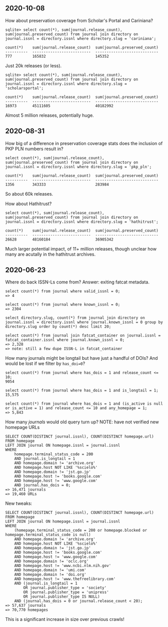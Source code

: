 
## 2020-10-08

How about preservation coverage from Scholar's Portal and Cariniana?


    sqlite> select count(*), sum(journal.release_count), sum(journal.preserved_count) from journal join directory on journal.issnl = directory.issnl where directory.slug = 'cariniana';

    count(*)    sum(journal.release_count)  sum(journal.preserved_count)
    ----------  --------------------------  ----------------------------
    777         165832                      145352                      

Just 20k releases (or less).


    sqlite> select count(*), sum(journal.release_count), sum(journal.preserved_count) from journal join directory on journal.issnl = directory.issnl where directory.slug = 'scholarsportal';

    count(*)    sum(journal.release_count)  sum(journal.preserved_count)
    ----------  --------------------------  ----------------------------
    16973       45111605                    40182992                    

Almost 5 million releases, potentially huge.

## 2020-08-31

How big of a difference in preservation coverage stats does the inclusion of
PKP PLN numbers result in?

    select count(*), sum(journal.release_count), sum(journal.preserved_count) from journal join directory on journal.issnl = directory.issnl where directory.slug = 'pkp_pln';

    count(*)    sum(journal.release_count)  sum(journal.preserved_count)
    ----------  --------------------------  ----------------------------
    1356        343333                      283984                      

So about 60k releases.

How about Hathitrust?

    select count(*), sum(journal.release_count), sum(journal.preserved_count) from journal join directory on journal.issnl = directory.issnl where directory.slug = 'hathitrust';

    count(*)    sum(journal.release_count)  sum(journal.preserved_count)
    ----------  --------------------------  ----------------------------
    26628       48160184                    36905342

Much larger potential impact, of 11+ million releases, though unclear how many
are acutally in the hathitrust archives.

## 2020-06-23

Where do back ISSN-Ls come from? Answer: exiting fatcat metadata.

    select count(*) from journal where valid_issnl = 0;
    => 4

    select count(*) from journal where known_issnl = 0;
    => 2304

    select directory.slug, count(*) from journal join directory on journal.issnl = directory.issnl where journal.known_issnl = 0 group by directory.slug order by count(*) desc limit 20;

    select count(*) from journal join fatcat_container on journal.issnl = fatcat_container.issnl where journal.known_issnl = 0;
    => 2,328
    => note: still a few dupe ISSN-L in fatcat_container


How many journals might be longtail but have just a handful of DOIs? And would
be lost if we filter by `has_doi=0`?

    select count(*) from journal where has_dois = 1 and release_count <= 10;
    9054

    select count(*) from journal where has_dois = 1 and is_longtail = 1;
    15,575

    select count(*) from journal where has_dois = 1 and (is_active is null or is_active = 1) and release_count <= 10 and any_homepage = 1;
    => 5,843

How many *journals* would old query turn up? NOTE: have not verified new homepage URLs

    SELECT COUNT(DISTINCT journal.issnl), COUNT(DISTINCT homepage.url)
    FROM homepage
    LEFT JOIN journal ON homepage.issnl = journal.issnl
    WHERE
        homepage.terminal_status_code = 200
        AND journal.is_longtail = 1
        AND homepage.domain != 'archive.org'
        AND homepage.host NOT LIKE '%scielo%'
        AND homepage.domain != 'jst.go.jp'
        AND homepage.host != 'books.google.com'
        AND homepage.host != 'www.google.com'
        AND journal.has_dois = 0;
    => 16,471 journals
    => 19,460 URLs

New tweaks:

    SELECT COUNT(DISTINCT journal.issnl), COUNT(DISTINCT homepage.url)
    FROM homepage
    LEFT JOIN journal ON homepage.issnl = journal.issnl
    WHERE
        (homepage.terminal_status_code = 200 or homepage.blocked or homepage.terminal_status_code is null)
        AND homepage.domain != 'archive.org'
        AND homepage.host NOT LIKE '%scielo%'
        AND homepage.domain != 'jst.go.jp'
        AND homepage.host != 'books.google.com'
        AND homepage.host != 'www.google.com'
        AND homepage.domain != 'oclc.org'
        AND homepage.host != 'www.ncbi.nlm.nih.gov'
        AND homepage.domain != 'umi.com'
        AND homepage.domain != 'doi.org'
        AND homepage.host != 'www.thefreelibrary.com'
        AND (journal.is_longtail = 1
            OR journal.publisher_type = 'society'
            OR journal.publisher_type = 'unipress' 
            OR journal.publisher_type IS NULL)
        AND (journal.has_dois = 0 or journal.release_count < 20);
    => 57,637 journals
    => 70,770 homepages

This is a significant increase in size over previous crawls!

